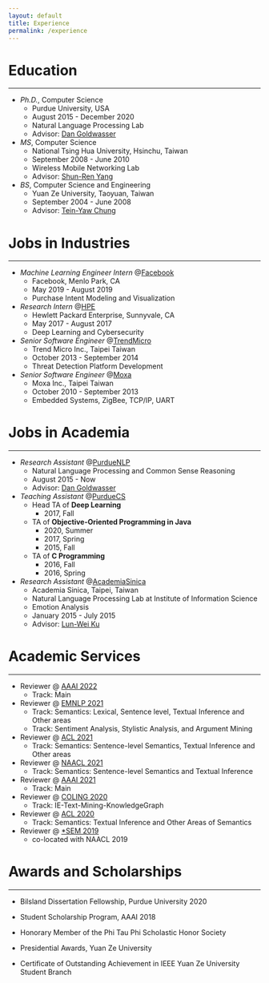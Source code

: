```yaml
---
layout: default
title: Experience
permalink: /experience
---
```


# Education
---
- *Ph.D.*, Computer Science
  - Purdue University, USA
  - August 2015 - December 2020
  - Natural Language Processing Lab
  - Advisor: [Dan Goldwasser](https://www.cs.purdue.edu/homes/dgoldwas/)
- *MS*, Computer Science
  - National Tsing Hua University, Hsinchu, Taiwan
  - September 2008 - June 2010
  - Wireless Mobile Networking Lab
  - Advisor: [Shun-Ren Yang](http://www.cs.nthu.edu.tw/~sryang/)
- *BS*, Computer Science and Engineering
  - Yuan Ze University, Taoyuan, Taiwan
  - September 2004 - June 2008
  - Advisor: [Tein-Yaw Chung](https://www.cse.yzu.edu.tw/en/people/professor?name=Tein-Yaw%20Chung)


# Jobs in Industries
---
- *Machine Learning Engineer Intern* @[Facebook](https://www.facebook.com)
  - Facebook, Menlo Park, CA
  - May 2019 - August 2019
  - Purchase Intent Modeling and Visualization
- *Research Intern* @[HPE](https://www.hpe.com/us/en/home.html)
  - Hewlett Packard Enterprise, Sunnyvale, CA
  - May 2017 - August 2017
  - Deep Learning and Cybersecurity
- *Senior Software Engineer* @[TrendMicro](https://www.trendmicro.com)
  - Trend Micro Inc., Taipei Taiwan
  - October 2013 - September 2014
  - Threat Detection Platform Development
- *Senior Software Engineer* @[Moxa](https://www.moxa.com/)
  - Moxa Inc., Taipei Taiwan
  - October 2010 - September 2013
  - Embedded Systems, ZigBee, TCP/IP, UART

# Jobs in Academia
---
- *Research Assistant* @[PurdueNLP](https://www.cs.purdue.edu/homes/dgoldwas/)
  - Natural Language Processing and Common Sense Reasoning
  - August 2015 - Now
  - Advisor: [Dan Goldwasser](https://www.cs.purdue.edu/homes/dgoldwas/)
- *Teaching Assistant* @[PurdueCS](https://www.cs.purdue.edu/)
  - Head TA of **Deep Learning**
    - 2017, Fall
  - TA of **Objective-Oriented Programming in Java**
    - 2020, Summer
    - 2017, Spring
    - 2015, Fall
  - TA of **C Programming**
    - 2016, Fall
    - 2016, Spring
- *Research Assistant* @[AcademiaSinica](http://www.iis.sinica.edu.tw/)
  - Academia Sinica, Taipei, Taiwan
  - Natural Language Processing Lab at Institute of Information Science
  - Emotion Analysis
  - January 2015 - July 2015
  - Advisor: [Lun-Wei Ku](http://www.iis.sinica.edu.tw/pages/lwku/index_en.html)

# Academic Services
---
- Reviewer @ [AAAI 2022](https://aaai.org/Conferences/AAAI-22/)
  - Track: Main
- Reviewer @ [EMNLP 2021](https://2021.emnlp.org/)
  - Track: Semantics: Lexical, Sentence level, Textual Inference and Other areas
  - Track: Sentiment Analysis, Stylistic Analysis, and Argument Mining
- Reviewer @ [ACL 2021](https://2021.aclweb.org/)
  - Track: Semantics: Sentence-level Semantics, Textual Inference and Other areas
- Reviewer @ [NAACL 2021](https://2021.naacl.org/)
  - Track: Semantics: Sentence-level Semantics and Textual Inference
- Reviewer @ [AAAI 2021](https://aaai.org/Conferences/AAAI-21/)
  - Track: Main
- Reviewer @ [COLING 2020](https://coling2020.org/)
  - Track: IE-Text-Mining-KnowledgeGraph
- Reviewer @ [ACL 2020](https://acl2020.org/)
  - Track: Semantics: Textual Inference and Other Areas of Semantics
- Reviewer @ [*SEM 2019](http://starsem.org/2019/)
  - co-located with NAACL 2019

# Awards and Scholarships
---
- Bilsland Dissertation Fellowship, Purdue University 2020

- Student Scholarship Program, AAAI 2018

- Honorary Member of the Phi Tau Phi Scholastic Honor Society

- Presidential Awards, Yuan Ze University

- Certificate of Outstanding Achievement in IEEE Yuan Ze University Student Branch

